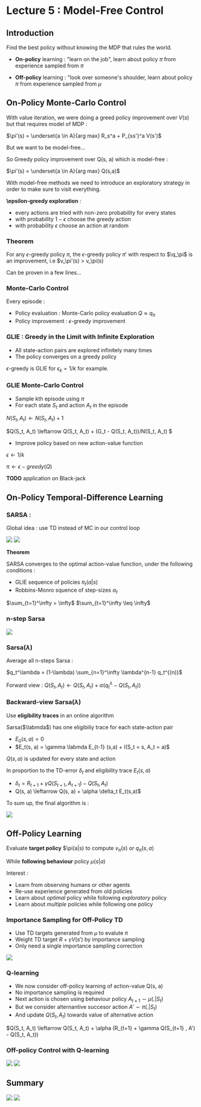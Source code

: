 # Lecture 5 : Model-Free Control

## Introduction

Find the best policy without knowing the MDP that rules the world.


* **On-policy** learning : "learn on the job", learn about policy $\pi$ from experience sampled from $\pi$

* **Off-policy** learning : "look over someone's shoulder, learn about policy $\pi$ from experience sampled from $\mu$


## On-Policy Monte-Carlo Control

With value iteration, we were doing a greed policy improvement over $V(s)$ but that requires model of MDP :

$\pi'(s) = \underset{a \in A}{arg max} R_s^a + P_{ss'}^a V(s')$

But we want to be model-free...

So Greedy policy improvement over Q(s, a) which is model-free :

$\pi'(s) =  \underset{a \in A}{arg max} Q(s,a)$


With model-free methods we need to introduce an exploratory strategy in order to make sure to visit everything.

**\epsilon-greedy exploration** : 
* every actions are tried with non-zero probability for every states
* with probability $1-\epsilon$ choose the greedy action
* with probability $\epsilon$ choose an action at random


### Theorem

For any $\epsilon$-greedy policy $\pi$, the $\epsilon$-greedy policy $\pi'$ with respect to $\q_\pi$ is an improvement, i.e $v_\pi'(s) > v_\pi(s)

Can be proven in a few lines...

### Monte-Carlo Control

Every episode : 
* Policy evaluation : Monte-Carlo policy evaluation $Q \approx q_\pi$
* Policy improvement : $\epsilon$-greedy improvement

### GLIE : Greedy in the Limit with Infinite Exploration
* All state-action pairs are explored infinitely many times
* The policy converges on a greedy policy

$\epsilon$-greedy is GLIE for $\epsilon_k = 1/k$ for example.


### GLIE Monte-Carlo Control

* Sample kth episode using $\pi$
* For each state $S_t$ and action $A_t$ in the episode

$N(S_t, A_t) \leftarrow N(S_t, A_t) + 1$

$Q(S_t, A_t) \leftarrow Q(S_t, A_t) + (G_t - Q(S_t, A_t))/N(S_t, A_t) $

* Improve policy based on new action-value function

$\epsilon \leftarrow 1/k$

$\pi \leftarrow \epsilon-greedy(Q)$


**TODO** application on Black-jack




## On-Policy Temporal-Difference Learning


### SARSA :

Global idea : use TD instead of MC in our control loop

<img src='./images/sarsa.png'>

<img src='./images/sarsa_algo.PNG'>

**Theorem** 

SARSA converges to the optimal action-value function, under the following conditions :
* GLIE sequence of policies $\pi_t(a|s)$
* Robbins-Monro squence of step-sizes $\alpha_t$

$\sum_{t=1}^\infty = \infty$
$\sum_{t=1}^\infty \leq \infty$


### n-step Sarsa

<img src='./images/n-step_sarsa.PNG'>

### Sarsa($\lambda$)

Average all n-steps Sarsa :

$q_t^\lambda = (1-\lambda) \sum_{n=1}^\infty \lambda^{n-1} q_t^{(n)}$

Forward view : $Q(S_t, A_t) \leftarrow Q(S_t, A_t) + \alpha (q_t^\lambda - Q(S_t, A_t))$

### Backward-view Sarsa($\lambda$)

Use **eligibility traces** in an online algorithm

Sarsa($\labmda$) has one eligibiliy trace for each state-action pair
* $E_0(s,a) = 0$
* $E_t(s, a) = \gamma \labmda E_{t-1} (s,a) + I(S_t = s, A_t = a)$

$Q(s, a)$ is updated for every state and action

In proportion to the TD-error $\delta_t$ and eligibility trace $E_t(s,a)$
* $\delta_t = R_{t+1} + \gamma Q(S_{t+1}, A_{t+1}) - Q(S_t, A_t)$
* Q(s, a) \leftarrow Q(s, a) + \alpha \delta_t E_t(s,a)$

To sum up, the final algorithm is : 

<img src='./images/backward-sarsa_lambda.PNG'>

## Off-Policy Learning

Evaluate **target policy** $\pi(a|s) to compute $v_\pi(s)$ or $q_\pi(s,a)$

While **following behaviour** policy $\mu(s|a)$

Interest : 
* Learn  from observing humans or other agents
* Re-use experience generated from old policies
* Learn about *optimal* policy while following *exploratory* policy
* Learn about *multiple* policies while following one policy

### Importance Sampling for Off-Policy TD

* Use TD targets generated from $\mu$ to evalute $\pi$
* Weight TD target $R + \gamma V(s')$ by importance sampling
* Only need a single importance sampling correction

<img src='images/formule_importance.PNG'>

### Q-learning

* We now consider off-policy learning of action-value Q(s, a)
* No importance sampling is required
* Next action is chosen using behaviour policy $A_{t+1} \sim \mu( . | S_t)$
* But we consider alternantive succesor action $A' \sim \pi(. | S_t)$
* And update $Q(S_t, A_t)$ towards value of alternative action

$Q(S_t, A_t) \leftarrow Q(S_t, A_t) + \alpha (R_{t+1} + \gamma Q(S_{t+1} , A') - Q(S_t, A_t))

### Off-policy Control with Q-learning 

<img src='image/q-learning.PNG'>

<img src='images/q_learning_algo.PNG'>


## Summary


<img src='./images/summary.PNG'>

<img src='./images/summary_2.PNG'>